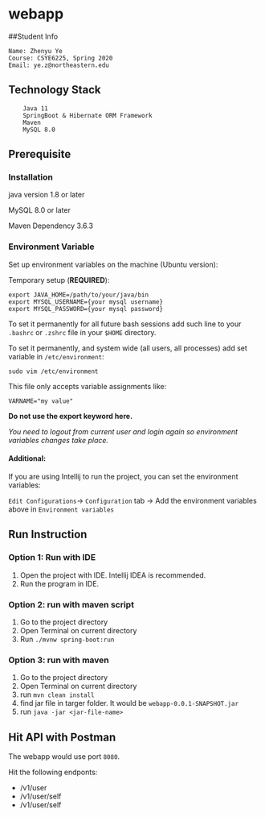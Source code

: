 # webapp
##Student Info
```
Name: Zhenyu Ye
Course: CSYE6225, Spring 2020
Email: ye.z@northeastern.edu
```
## Technology Stack
```
    Java 11
    SpringBoot & Hibernate ORM Framework
    Maven 
    MySQL 8.0
```
## Prerequisite
### Installation
java version 1.8 or later

MySQL 8.0 or later

Maven Dependency 3.6.3
### Environment Variable
Set up environment variables on the machine (Ubuntu version):

Temporary setup (**REQUIRED**):
```shell
export JAVA_HOME=/path/to/your/java/bin
export MYSQL_USERNAME={your mysql username}
export MYSQL_PASSWORD={your mysql password}
```
To set it permanently for all future bash sessions add such line to your `.bashrc` or `.zshrc` file in your `$HOME` directory.

To set it permanently, and system wide (all users, all processes) add set variable in `/etc/environment`:

```
sudo vim /etc/environment
```
This file only accepts variable assignments like:

```VARNAME="my value"```

**Do not use the export keyword here.**

*You need to logout from current user and login again so environment variables changes take place.*
#### Additional:
If you are using Intellij to run the project, you can set the environment variables: 

`Edit Configurations`-> `Configuration` tab -> Add the environment variables above in `Environment variables`

## Run Instruction
### Option 1: Run with IDE
1. Open the project with IDE. Intellij IDEA is recommended.
2. Run the program in IDE.

### Option 2: run with maven script
1. Go to the project directory
2. Open Terminal on current directory
3. Run `./mvnw spring-boot:run`

### Option 3: run with maven
1. Go to the project directory
2. Open Terminal on current directory
3. run `mvn clean install`
4. find jar file in targer folder. It would be `webapp-0.0.1-SNAPSHOT.jar`
5. run `java -jar <jar-file-name>`

## Hit API with Postman
The webapp would use port `8080`.

Hit the following endponts:
* /v1/user
* /v1/user/self
* /v1/user/self



